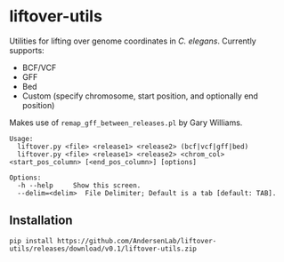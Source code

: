 liftover-utils
==============

Utilities for lifting over genome coordinates in _C. elegans_. Currently supports:

* BCF/VCF
* GFF
* Bed
* Custom (specify chromosome, start position, and optionally end position)

Makes use of `remap_gff_between_releases.pl` by Gary Williams.

	Usage:
	  liftover.py <file> <release1> <release2> (bcf|vcf|gff|bed)
	  liftover.py <file> <release1> <release2> <chrom_col> <start_pos_column> [<end_pos_column>] [options]

	Options:
	  -h --help     Show this screen.
	  --delim=<delim>  File Delimiter; Default is a tab [default: TAB].

## Installation

```
pip install https://github.com/AndersenLab/liftover-utils/releases/download/v0.1/liftover-utils.zip
```
